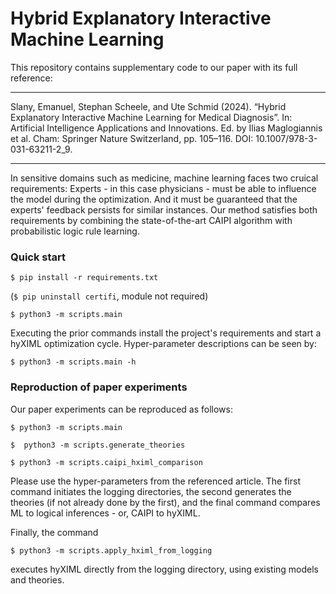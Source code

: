 # Hybrid Explanatory Interactive Machine Learning

This repository contains supplementary code to our paper with its full reference:

---

Slany, Emanuel, Stephan Scheele, and Ute Schmid (2024). 
“Hybrid Explanatory Interactive Machine Learning for Medical Diagnosis”. 
In: Artificial Intelligence Applications and Innovations. 
Ed. by Ilias Maglogiannis et al. 
Cham: Springer Nature Switzerland, 
pp. 105–116. 
DOI: 10.1007/978-3-031-63211-2_9.

---

In sensitive domains such as medicine, machine learning faces two cruical 
requirements: Experts - in this case physicians - must be able to influence
the model during the optimization. And it must be guaranteed that the
experts' feedback persists for similar instances.
Our method satisfies both requirements
by combining the state-of-the-art CAIPI algorithm with probabilistic
logic rule learning.

### Quick start

`$ pip install -r requirements.txt`

(`$ pip uninstall certifi`, module not required)

`$ python3 -m scripts.main`

Executing the prior commands install the project's requirements
and start a hyXIML optimization cycle. Hyper-parameter descriptions
can be seen by:

`$ python3 -m scripts.main -h`

### Reproduction of paper experiments

Our paper experiments can be reproduced as follows:

`$ python3 -m scripts.main`

`$  python3 -m scripts.generate_theories`

`$ python3 -m scripts.caipi_hximl_comparison`

Please use the hyper-parameters from the referenced article.
The first command initiates the logging directories,
the second generates the theories (if not already done by the first),
and the final command compares ML to logical inferences - or, CAIPI to hyXIML.

Finally, the command

`$ python3 -m scripts.apply_hximl_from_logging`

executes hyXIML directly from the logging directory,
using existing models and theories.

